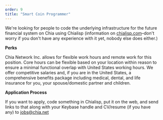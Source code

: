 ```yaml
---
order: 9
title: "Smart Coin Programmer"
---
```


We're looking for people to code the underlying infrastructure for the future financial system on Chia using Chialisp (information on [chialisp.com](https://chialisp.com)–don't worry if you don't have any experience with it yet, nobody else does either.) 

**Perks**

Chia Network Inc. allows for flexible work hours and remote work for this position. Core hours can be flexible based on your location within reason to ensure a minimal functional overlap with United States working hours. We offer competitive salaries and, if you are in the United States, a comprehensive benefits package including medical, dental, and life insurance for you, your spouse/domestic partner and children.

**Application Process**

If you want to apply, code something in Chialisp, put it on the web, and send links to that along with your Keybase handle and CV/resume (if you have any) to jobs@chia.net
